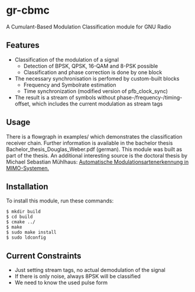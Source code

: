 # gr-cbmc
A Cumulant-Based Modulation Classification module for GNU Radio

## Features
* Classification of the modulation of a signal
  * Detection of BPSK, QPSK, 16-QAM and 8-PSK possible
  * Classification and phase correction is done by one block
* The necessary synchronisation is perfomed by custom-built blocks
  * Frequency and Symbolrate estimation
  * Time synchronization (modified version of pfb_clock_sync)
* The result is a stream of symbols without phase-/frequency-/timing-offset, which includes the current modulation as stream tags

## Usage
There is a flowgraph in examples/ which demonstrates the classification receiver chain.
Further information is available in the bachelor thesis Bachelor_thesis_Douglas_Weber.pdf (german). This module was built as part of the thesis. An additional interesting source is the doctoral thesis by Michael Sebastian Mühlhaus: [Automatische Modulationsartenerkennung in MIMO-Systemen.](https://publikationen.bibliothek.kit.edu/1000039383)

## Installation
To install this module, run these commands:

    $ mkdir build
    $ cd build
    $ cmake ../
    $ make
    $ sudo make install
    $ sudo ldconfig
 
## Current Constraints
* Just setting stream tags, no actual demodulation of the signal
* If there is only noise, always 8PSK will be classified
* We need to know the used pulse form

